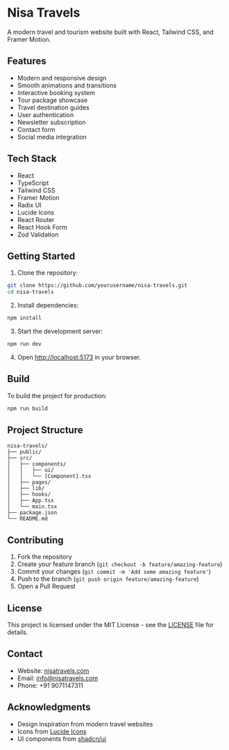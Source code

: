 # Nisa Travels

A modern travel and tourism website built with React, Tailwind CSS, and Framer Motion.

## Features

- Modern and responsive design
- Smooth animations and transitions
- Interactive booking system
- Tour package showcase
- Travel destination guides
- User authentication
- Newsletter subscription
- Contact form
- Social media integration

## Tech Stack

- React
- TypeScript
- Tailwind CSS
- Framer Motion
- Radix UI
- Lucide Icons
- React Router
- React Hook Form
- Zod Validation

## Getting Started

1. Clone the repository:
```bash
git clone https://github.com/yourusername/nisa-travels.git
cd nisa-travels
```

2. Install dependencies:
```bash
npm install
```

3. Start the development server:
```bash
npm run dev
```

4. Open [http://localhost:5173](http://localhost:5173) in your browser.

## Build

To build the project for production:

```bash
npm run build
```

## Project Structure

```
nisa-travels/
├── public/
├── src/
│   ├── components/
│   │   ├── ui/
│   │   └── [Component].tsx
│   ├── pages/
│   ├── lib/
│   ├── hooks/
│   ├── App.tsx
│   └── main.tsx
├── package.json
└── README.md
```

## Contributing

1. Fork the repository
2. Create your feature branch (`git checkout -b feature/amazing-feature`)
3. Commit your changes (`git commit -m 'Add some amazing feature'`)
4. Push to the branch (`git push origin feature/amazing-feature`)
5. Open a Pull Request

## License

This project is licensed under the MIT License - see the [LICENSE](LICENSE) file for details.

## Contact

- Website: [nisatravels.com](https://nisatravels.com)
- Email: info@nisatravels.com
- Phone: +91 9071147311

## Acknowledgments

- Design inspiration from modern travel websites
- Icons from [Lucide Icons](https://lucide.dev)
- UI components from [shadcn/ui](https://ui.shadcn.com)
